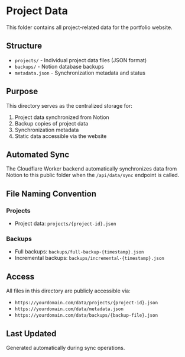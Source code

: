 # Project Data

This folder contains all project-related data for the portfolio website.

## Structure

- `projects/` - Individual project data files (JSON format)
- `backups/` - Notion database backups
- `metadata.json` - Synchronization metadata and status

## Purpose

This directory serves as the centralized storage for:
1. Project data synchronized from Notion
2. Backup copies of project data
3. Synchronization metadata
4. Static data accessible via the website

## Automated Sync

The Cloudflare Worker backend automatically synchronizes data from Notion to this public folder when the `/api/data/sync` endpoint is called.

## File Naming Convention

### Projects
- Project data: `projects/{project-id}.json`

### Backups
- Full backups: `backups/full-backup-{timestamp}.json`
- Incremental backups: `backups/incremental-{timestamp}.json`

## Access

All files in this directory are publicly accessible via:
- `https://yourdomain.com/data/projects/{project-id}.json`
- `https://yourdomain.com/data/metadata.json`
- `https://yourdomain.com/data/backups/{backup-file}.json`

## Last Updated
Generated automatically during sync operations.
